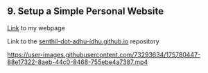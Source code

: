 ## 9. Setup a Simple Personal Website

[Link](https://senthil-dot-adhu-idhu.github.io/) to my webpage 

Link to the [senthil-dot-adhu-idhu.github.io](https://github.com/senthil-dot-adhu-idhu/senthil-dot-adhu-idhu.github.io) repository 




https://user-images.githubusercontent.com/73293634/175780447-88e17322-8aeb-44c0-8468-755ebe4a7387.mp4

